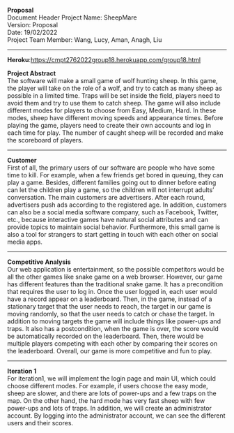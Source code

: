 **Proposal**  
Document Header 
Project Name: SheepMare  
Version: Proposal  
Date: 19/02/2022  
Project Team Member: Wang, Lucy, Aman, Anagh, Liu

----------
**Heroku**:https://cmpt2762022group18.herokuapp.com/group18.html

**Project Abstract**    
The software will make a small game of wolf hunting sheep. In this game, the player will take on the role of a wolf, and try to catch as many sheep as possible in a limited time. Traps will be set inside the field, players need to avoid them and try to use them to catch sheep. The game will also include different modes for players to choose from Easy, Medium, Hard. In these modes, sheep have different moving speeds and appearance times. Before playing the game, players need to create their own accounts and log in each time for play. The number of caught sheep will be recorded and make the scoreboard of players. 

----------

**Customer**    
First of all, the primary users of our software are people who have some time to kill. For example, when a few friends get bored in queuing, they can play a game. Besides, different families going out to dinner before eating can let the children play a game, so the children will not interrupt adults’ conversation. The main customers are advertisers. After each round, advertisers push ads according to the registered age. In addition, customers can also be a social media software company, such as Facebook, Twitter, etc., because interactive games have natural social attributes and can provide topics to maintain social behavior. Furthermore, this small game is also a tool for strangers to start getting in touch with each other on social media apps.

----------

**Competitive Analysis**    
Our web application is entertainment, so the possible competitors would be all the other games like snake game on a web browser. However, our game has different features than the traditional snake game. It has a precondition that requires the user to log in. Once the user logged in, each user would have a record appear on a leaderboard. Then, in the game, instead of a stationary target that the user needs to reach, the target in our game is moving randomly, so that the user needs to catch or chase the target. In addition to moving targets the game will include things like power-ups and traps. It also has a postcondition, when the game is over, the score would be automatically recorded on the leaderboard. Then, there would be multiple players competing with each other by comparing their scores on the leaderboard. Overall, our game is more competitive and fun to play.

----------

**Iteration 1**    
For iteration1, we will implement the login page and main UI, which could choose different modes. For example, if users choose the easy mode, sheep are slower, and there are lots of power-ups and a few traps on the map. On the other hand, the hard mode has very fast sheep with few power-ups and lots of traps. In addition, we will create an administrator account. By logging into the administrator account, we can see the different users and their scores.


